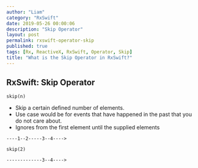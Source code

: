 ```yaml
---
author: "Liam"
category: "RxSwift"
date: 2019-05-26 00:00:06
description: "Skip Operator"
layout: post
permalink: rxswift-operator-skip
published: true
tags: [Rx, ReactiveX, RxSwift, Operator, Skip]
title: "What is the Skip Operator in RxSwift?"
---
```


## RxSwift: Skip Operator

`skip(n)`

- Skip a certain defined number of elements.
- Use case would be for events that have happened in the past that you do not care about.
- Ignores from the first element until the supplied elements

```
----1--2-----3--4---->

skip(2)

-------------3--4---->
```
